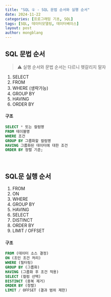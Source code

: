 ```yaml
---
title: "SQL ① - SQL 문법 순서와 실행 순서"
date: 2024-11-22 
categories: [프로그래밍 기초, SQL]
tags: [SQL, 데이터모델링, 데이터베이스]
layout: post
author: mongblang
---
```


## **SQL 문법 순서**
> ⚠️ 실행 순서와 문법 순서는 다르니 헷갈리지 말자  

1. SELECT
2. FROM
3. WHERE (생략가능)
4. GROUP BY
5. HAVING
6. ORDER BY

#### 구조  
```sql
SELECT * 또는 컬럼명  
FROM 테이블명 
WHERE 조건
GROUP BY 그룹화할 컬럼명
HAVING 그룹화된 데이터에 대한 조건
ORDER BY 정렬 기준;
```
&nbsp;  

## **SQL문 실행 순서**  

1. FROM
2. ON
3. WHERE 
4. GROUP BY 
5. HAVING 
6. SELECT 
7. DISTINCT 
8. ORDER BY 
9. LIMIT / OFFSET  

#### 구조  
```sql
FROM (데이터 소스 결정)
ON (조인 조건 처리)
WHERE (필터링)
GROUP BY (그룹화)
HAVING (그룹화 후 조건 적용)
SELECT (컬럼 선택)
DISTINCT (중복 제거)
ORDER BY (정렬)
LIMIT / OFFSET (결과 범위 제한)
```  
&nbsp;  
&nbsp;  
